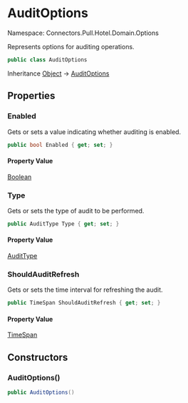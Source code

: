 # AuditOptions

Namespace: Connectors.Pull.Hotel.Domain.Options

Represents options for auditing operations.

```csharp
public class AuditOptions
```

Inheritance [Object](https://docs.microsoft.com/en-us/dotnet/api/system.object) → [AuditOptions](./connectors.pull.hotel.domain.options.auditoptions)

## Properties

### **Enabled**

Gets or sets a value indicating whether auditing is enabled.

```csharp
public bool Enabled { get; set; }
```

#### Property Value

[Boolean](https://docs.microsoft.com/en-us/dotnet/api/system.boolean)<br />

### **Type**

Gets or sets the type of audit to be performed.

```csharp
public AuditType Type { get; set; }
```

#### Property Value

[AuditType](./connectors.pull.hotel.domain.options.audittype)<br />

### **ShouldAuditRefresh**

Gets or sets the time interval for refreshing the audit.

```csharp
public TimeSpan ShouldAuditRefresh { get; set; }
```

#### Property Value

[TimeSpan](https://docs.microsoft.com/en-us/dotnet/api/system.timespan)<br />

## Constructors

### **AuditOptions()**

```csharp
public AuditOptions()
```

